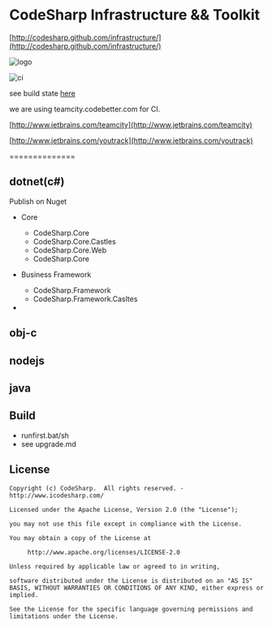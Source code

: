 # CodeSharp Infrastructure && Toolkit

[http://codesharp.github.com/infrastructure/](http://codesharp.github.com/infrastructure/)

![logo](http://www.icodesharp.com/codesharp.png)

![ci](http://www.jetbrains.com/img/banners/Codebetter.png)

see build state [here](http://teamcity.codebetter.com/project.html?projectId=project241&tab=projectOverview)

we are using teamcity.codebetter.com for CI.

[http://www.jetbrains.com/teamcity](http://www.jetbrains.com/teamcity)

[http://www.jetbrains.com/youtrack](http://www.jetbrains.com/youtrack)

==============

## dotnet(c#)

Publish on Nuget

* Core
	- CodeSharp.Core
	- CodeSharp.Core.Castles
	- CodeSharp.Core.Web
	- CodeSharp.Core

* Business Framework
	- CodeSharp.Framework
	- CodeSharp.Framework.Casltes

*
	
## obj-c

## nodejs

## java

## Build

- runfirst.bat/sh
- see upgrade.md

## License

	Copyright (c) CodeSharp.  All rights reserved. - http://www.icodesharp.com/

	Licensed under the Apache License, Version 2.0 (the "License");

	you may not use this file except in compliance with the License.

	You may obtain a copy of the License at
 
		 http://www.apache.org/licenses/LICENSE-2.0
 
	Unless required by applicable law or agreed to in writing, 

	software distributed under the License is distributed on an "AS IS" BASIS, WITHOUT WARRANTIES OR CONDITIONS OF ANY KIND, either express or implied.

	See the License for the specific language governing permissions and limitations under the License.



